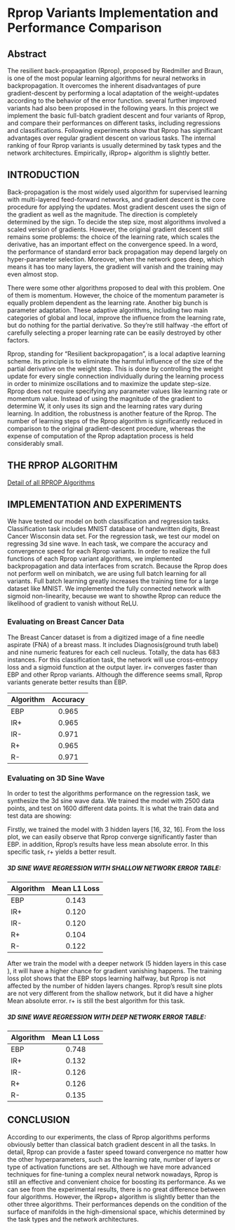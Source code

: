 # Rprop Variants Implementation and Performance Comparison

## Abstract

The resilient back-propagation (Rprop), proposed by Riedmiller and Braun, is one of the most popular learning algorithms for neural networks in backpropagation. It overcomes the inherent disadvantages of pure gradient-descent by performing a local adaptation of the weight-updates according to the behavior of the error function. several further improved variants had also been proposed in the following years. In this project we implement the basic full-batch gradient descent and four variants of Rprop, and compare their performances on different tasks, including regressions and classifications. Following experiments show that Rprop has significant advantages over regular gradient descent on various tasks. The internal ranking of four Rprop variants is usually determined by task types and the network architectures. Empirically, iRprop+ algorithm is slightly
better.

## INTRODUCTION
   Back-propagation is the most widely used algorithm for supervised learning with multi-layered feed-forward networks, and gradient descent is the core procedure for applying the updates. Most gradient descent uses the sign of the gradient as well as the magnitude. The direction is completely determined by the sign. To decide the step size, most algorithms involved a scaled version of gradients. However, the original gradient descent still remains some problems: the choice of the learning rate, which scales the derivative, has an important effect on the convergence speed. In a word, the performance of standard error back propagation may depend largely on hyper-parameter selection. Moreover, when the network goes deep, which means it has too many layers, the gradient will vanish and the training may even almost stop. 
   
   There were some other algorithms proposed to deal with this problem. One of them is momentum. However, the choice of the momentum parameter is equally problem dependent as the learning rate. Another big bunch is parameter adaptation. These adaptive algorithms, including two main categories of global and local, improve the influence from the learning rate, but do nothing for the partial derivative. So they’re still halfway -the effort of carefully selecting a proper learning rate can be easily destroyed by other factors. 
   
   Rprop, standing for “Resilient backpropagation”, is a local adaptive learning scheme. Its principle is to eliminate the harmful influence of the size of the partial derivative on the weight step. This is done by controlling the weight update for every single connection individually during the learning process in order to minimize oscillations and to maximize the update step-size. Rprop does not require specifying any parameter values like learning rate or momentum value. Instead of using the magnitude of the gradient to determine W, it only uses its sign and the learning rates vary during learning. In addition, the robustness is another feature of the Rprop. The number of learning steps of the Rprop algorithm is significantly reduced in comparison to the original gradient-descent procedure, whereas the expense of computation of the Rprop adaptation process is held considerably small. 
   
## THE RPROP ALGORITHM

[Detail of all RPROP Algorithms](http://citeseerx.ist.psu.edu/viewdoc/download?doi=10.1.1.17.1332&rep=rep1&type=pdf)

## IMPLEMENTATION AND EXPERIMENTS

We have tested our model on both classification and regression tasks. Classification task includes MNIST database of handwritten digits, Breast Cancer Wisconsin data set. For the regression task, we test our model on regressing 3d sine wave. In each task, we compare the accuracy and convergence speed for each Rprop variants. In order to realize the full functions of each Rprop variant algorithms, we implemented backpropagation and data interfaces from scratch. Because the Rprop does not perform well on minibatch, we are using full batch learning for all variants. Full batch learning greatly increases the training time for a large dataset like MNIST. We implemented the fully connected network with sigmoid non-linearity, because we want to showthe Rprop can reduce the likelihood of gradient to vanish without ReLU.

### Evaluating on Breast Cancer Data
The Breast Cancer dataset is from a digitized image of a fine needle aspirate (FNA) of a breast mass. It includes Diagnosis(ground truth label) and nine numeric features for each cell nucleus. Totally, the data has 683 instances. For this classification task, the network will use cross-entropy loss and a sigmoid function at the output layer. ir+ converges faster than EBP and other Rprop variants. Although the difference seems small, Rprop variants generate better results than EBP.

| Algorithm        | Accuracy           | 
| ------------- |:-------------:|
|EBP      | 0.965 | 
| IR+      | 0.965    | 
| IR- | 0.971     | 
| R+      | 0.965    | 
| R- | 0.971     | 


### Evaluating on 3D Sine Wave
In order to test the algorithms performance on the regression task, we synthesize the 3d sine wave data. We trained the model with 2500 data points, and test on 1600 different data points. It is what the train data and test data are showing:

Firstly, we trained the model with 3 hidden layers [16, 32, 16]. From the loss plot, we can easily observe that Rprop converge significantly faster than EBP. in addition, Rprop’s results have less mean absolute error. In this specific task, r+ yields a better result.

##### 3D SINE WAVE REGRESSION WITH SHALLOW NETWORK ERROR TABLE:
|Algorithm| Mean L1 Loss|
| ------------- |:-------------:|
|EBP|0.143|
|IR+ |0.120|
|IR- |0.120|
|R+| 0.104|
|R-| 0.122|

After we train the model with a deeper network (5 hidden layers in this case ), it will have a higher chance for gradient vanishing happens. The training loss plot shows that the EBP stops learning halfway, but Rprop is not affected by the number of hidden layers changes. Rprop’s result sine plots are not very different from the shallow network, but it did have a higher Mean absolute error. r+ is still the best algorithm for this task.

##### 3D SINE WAVE REGRESSION WITH DEEP NETWORK ERROR TABLE:
|Algorithm| Mean L1 Loss|
| ------------- |:-------------:|
|EBP|0.748|
|IR+ |0.132|
|IR- |0.126|
|R+| 0.126|
|R-| 0.135|



## CONCLUSION

According to our experiments, the class of Rprop algorithms performs obviously better than classical batch gradient descent in all the tasks. In detail, Rprop can provide a faster speed toward convergence no matter how the other hyperparameters, such as the learning rate, number of layers or type of activation functions are set. Although we have more advanced techniques for fine-tuning a complex neural network nowadays, Rprop is still an effective and convenient choice for boosting its performance. As we can see from the experimental results, there is no great difference between four algorithms. However, the iRprop+ algorithm is slightly better than the other three algorithms. Their performances depends on the condition of the surface of manifolds in the high-dimensional space, whichis determined by the task types and the network architectures.


